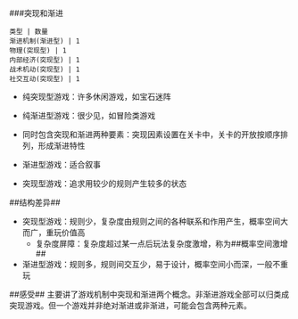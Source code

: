 ###突现和渐进
```table:pie
类型 | 数量
渐进机制(渐进型) | 1
物理(突现型) | 1
内部经济(突现型) | 1
战术机动(突现型) | 1
社交互动(突现型) | 1
```

- 纯突现型游戏：许多休闲游戏，如宝石迷阵
- 纯渐进型游戏：很少见，如冒险类游戏
- 同时包含突现和渐进两种要素：突现因素设置在关卡中，关卡的开放按顺序排列，形成渐进特性


- 渐进型游戏：适合叙事
- 突现型游戏：追求用较少的规则产生较多的状态

##结构差异##
- 突现型游戏：规则少，复杂度由规则之间的各种联系和作用产生，概率空间大而广，重玩价值高
    - 复杂度屏障：复杂度超过某一点后玩法复杂度激增，称为##概率空间激增##
- 渐进型游戏：规则多，规则间交互少，易于设计，概率空间小而深，一般不重玩

##感受##
主要讲了游戏机制中突现和渐进两个概念。非渐进游戏全部可以归类成突现游戏。但一个游戏并非绝对渐进或非渐进，可能会包含两种元素。